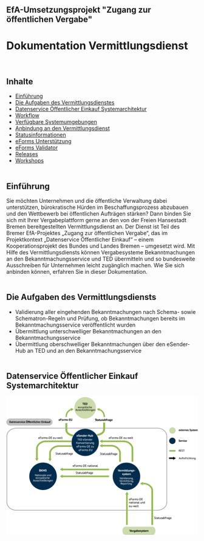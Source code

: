 ## EfA-Umsetzungsprojekt "Zugang zur öffentlichen Vergabe"
# Dokumentation Vermittlungsdienst
<br>

## Inhalte
- [Einführung](#einführung)
- [Die Aufgaben des Vermittlungsdienstes](#die-aufgaben-des-vermittlungsdiensts)
- [Datenservice Öffentlicher Einkauf Systemarchitektur](#datenservice-öffentlicher-einkauf-systemarchitektur)
- [Workflow](Workflow.md)
- [Verfügbare Systemumgebungen](Development_environments.md)
- [Anbindung an den Vermittlungsdienst](Connection_to_mediator.md)
- [Statusinformationen](Status_information.md)
- [eForms Unterstützung](eForms_support.md)
- [eForms Validator](Validator.md)
- [Releases](Releases.md)
- [Workshops](/workshops.md)
<br><br>

## Einführung
Sie möchten Unternehmen und die öffentliche Verwaltung dabei unterstützen, bürokratische Hürden im Beschaffungsprozess abzubauen
und den Wettbewerb bei öffentlichen Aufträgen stärken? Dann binden Sie sich mit Ihrer Vergabeplattform gerne an den von der Freien
Hansestadt Bremen bereitgestellten Vermittlungsdienst an. Der Dienst ist Teil des Bremer EfA-Projektes „Zugang zur öffentlichen Vergabe“,
das im Projektkontext „Datenservice Öffentlicher Einkauf“ – einem Kooperationsprojekt des Bundes und Landes Bremen – umgesetzt wird.
Mit Hilfe des Vermittlungsdiensts können Vergabesysteme Bekanntmachungen an den Bekanntmachungsservice und TED übermitteln und so
bundesweite Ausschreiben für Unternehmen leicht zugänglich machen. Wie Sie sich anbinden können, erfahren Sie in dieser Dokumentation.
<br><br>

## Die Aufgaben des Vermittlungsdiensts
- Validierung aller eingehenden Bekanntmachungen nach
Schema- sowie Schematron-Regeln und Prüfung, ob
Bekanntmachungen bereits im Bekanntmachungsservice
veröffentlicht wurden
- Übermittlung unterschwelliger Bekanntmachungen an
den Bekanntmachungsservice
- Übermittlung oberschwelliger Bekanntmachungen über
den eSender-Hub an TED und an den
Bekanntmachungsservice
<br><br>

## Datenservice Öffentlicher Einkauf Systemarchitektur
![Systemarchitektur](images/Infograf_eForms-Zusammenhaenge_2.jpg)
